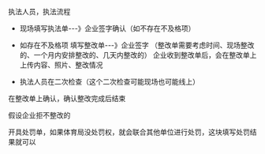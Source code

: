 执法人员，执法流程

- 现场填写执法单---》企业签字确认（如不存在不及格项）

- 如存在不及格项
  填写整改单---》企业签字 （整改单需要考虑时间、现场整改的、一个月内安排整改的、几天内整改的）
  企业收到整改单后，会在整改单上上传内容、照片、整改情况

- 执法人员在二次检查（这个二次检查可能现场也可能线上）

在整改单上确认，确认整改完成后结束

假设企业拒不整改的

开具处罚单，如果体育局没处罚权，就会联合其他单位进行处罚，这块填写处罚结果就可以
